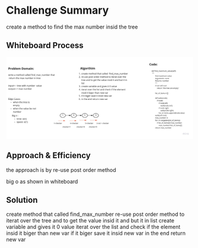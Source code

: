 # Challenge Summary
<!-- Description of the challenge -->
create a method to find the max number insid the tree

## Whiteboard Process
<!-- Embedded whiteboard image -->

![](../image/max-tree.jpg)

## Approach & Efficiency
<!-- What approach did you take? Why? What is the Big O space/time for this approach? -->
the approach is by re-use post order method

big o as shown in whiteboard

## Solution
<!-- Show how to run your code, and examples of it in action -->
create method that called  find_max_number
re-use post order method to iterat over the tree and to get the value insid it and but it in list
create variable and gives it 0 value
iterat over the list and check if the element insid it biger than new var
if it biger save it insid new var
in the end return new var

